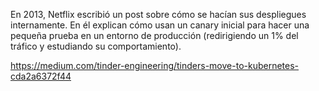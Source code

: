 <h1 class="title" style="display:none">Referencia sobre despliegues</h1>


En 2013, Netflix escribió un post sobre cómo se hacían sus despliegues internamente. En él explican cómo usan un canary inicial para hacer una pequeña prueba en un entorno de producción (redirigiendo un 1% del tráfico y estudiando su comportamiento).

https://medium.com/tinder-engineering/tinders-move-to-kubernetes-cda2a6372f44
